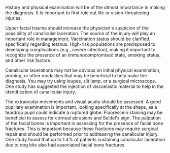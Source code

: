 History and physical examination will be of the utmost importance in making the diagnosis. It is important to first rule out life or vision-threatening injuries.

Upper facial trauma should increase the physician's suspicion of the possibility of canalicular laceration. The source of the injury will play an important role in management. Vaccination status should be clarified, specifically regarding tetanus. High-risk populations are predisposed to developing complications (e.g., severe infection), making it important to recognize the presence of an immunocompromised state, smoking status, and other risk factors.

Canalicular lacerations may not be obvious on initial physical examination, probing, or other modalities that may be beneficial to help make the diagnosis. You may try using loupes, slit lamp, or a surgical microscope. One study has suggested the injection of viscoelastic material to help in the identification of canalicular injury.

The extraocular movements and visual acuity should be assessed. A good pupillary examination is important, looking specifically at the shape, as a teardrop pupil could indicate a ruptured globe. Fluorescein staining may be beneficial to assess for corneal abrasions and Seidel's sign. The palpation of the facial bones is important in assessing for the presence of facial bone fractures. This is important because these fractures may require surgical repair and should be performed prior to addressing the canalicular injury. One study found that up to 1.4% of patients sustaining canalicular laceration due to dog bite also had associated facial bone fractures.